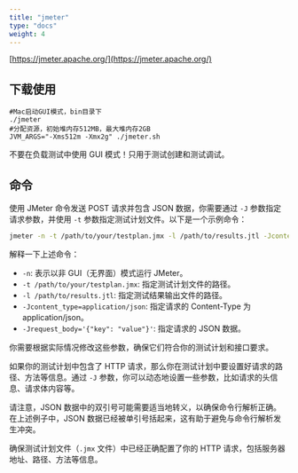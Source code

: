 ```yaml
---
title: "jmeter"
type: "docs"
weight: 4
---
```


[https://jmeter.apache.org/](https://jmeter.apache.org/)

## 下载使用

```shell
#Mac启动GUI模式，bin目录下
./jmeter
#分配资源，初始堆内存512MB，最大堆内存2GB
JVM_ARGS="-Xms512m -Xmx2g" ./jmeter.sh
```

不要在负载测试中使用 GUI 模式！只用于测试创建和测试调试。

## 命令

使用 JMeter 命令发送 POST 请求并包含 JSON 数据，你需要通过 `-J` 参数指定请求参数，并使用 `-t` 参数指定测试计划文件。以下是一个示例命令：

```bash
jmeter -n -t /path/to/your/testplan.jmx -l /path/to/results.jtl -Jcontent_type=application/json
```

解释一下上述命令：

- `-n`: 表示以非 GUI（无界面）模式运行 JMeter。
- `-t /path/to/your/testplan.jmx`: 指定测试计划文件的路径。
- `-l /path/to/results.jtl`: 指定测试结果输出文件的路径。
- `-Jcontent_type=application/json`: 指定请求的 Content-Type 为 application/json。
- `-Jrequest_body='{"key": "value"}'`: 指定请求的 JSON 数据。

你需要根据实际情况修改这些参数，确保它们符合你的测试计划和接口要求。

如果你的测试计划中包含了 HTTP 请求，那么你在测试计划中要设置好请求的路径、方法等信息。通过 `-J` 参数，你可以动态地设置一些参数，比如请求的头信息、请求体内容等。

请注意，JSON 数据中的双引号可能需要适当地转义，以确保命令行解析正确。在上述例子中，JSON 数据已经被单引号括起来，这有助于避免与命令行解析发生冲突。

确保测试计划文件（`.jmx` 文件）中已经正确配置了你的 HTTP 请求，包括服务器地址、路径、方法等信息。
